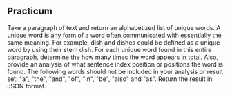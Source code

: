 ## Practicum

Take a paragraph of text and return an alphabetized list of unique words. A unique word is any form of a word often communicated with essentially the same meaning. For example, dish and dishes could be defined as a unique word by using their stem dish. For each unique word found in this entire paragraph, determine the how many times the word appears in total. Also, provide an analysis of what sentence index position or positions the word is found. The following words should not be included in your analysis or result set: "a", "the", "and", "of", "in", "be", "also" and "as". Return the result in JSON format.
